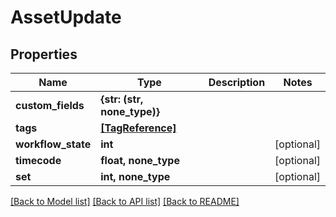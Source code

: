 # AssetUpdate


## Properties

Name | Type | Description | Notes
------------ | ------------- | ------------- | -------------
**custom_fields** | **{str: (str, none_type)}** |  | 
**tags** | [**[TagReference]**](TagReference.md) |  | 
**workflow_state** | **int** |  | [optional] 
**timecode** | **float, none_type** |  | [optional] 
**set** | **int, none_type** |  | [optional] 

[[Back to Model list]](../#documentation-for-models) [[Back to API list]](../#documentation-for-api-endpoints) [[Back to README]](../)


